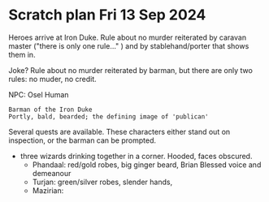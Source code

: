 # Scratch plan Fri 13 Sep 2024 

Heroes arrive at Iron Duke. Rule about no murder reiterated by caravan master ("there is
only one rule..." ) and by stablehand/porter that shows them in.

Joke? Rule about no murder reiterated by barman, but there are only two rules: no muder,
no credit.

NPC: 
    Osel
    Human

    Barman of the Iron Duke
    Portly, bald, bearded; the defining image of 'publican'


Several quests are available. These characters either stand out on inspection, or the
barman can be prompted.

- three wizards drinking together in a corner. Hooded, faces obscured.
    - Phandaal: red/gold robes, big ginger beard, Brian Blessed voice and demeanour
    - Turjan: green/silver robes, slender hands, 
    - Mazirian: 


